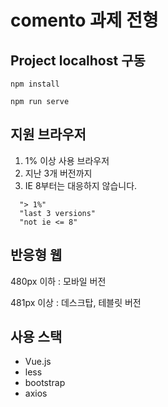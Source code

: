 # comento 과제 전형

## Project localhost 구동

```
npm install
```

```
npm run serve
```

## 지원 브라우저

1. 1% 이상 사용 브라우저
2. 지난 3개 버전까지
3. IE 8부터는 대응하지 않습니다.

```
  "> 1%"
  "last 3 versions"
  "not ie <= 8"
```

## 반응형 웹

480px 이하 : 모바일 버전

481px 이상 : 데스크탑, 테블릿 버전

## 사용 스택

- Vue.js
- less
- bootstrap
- axios

